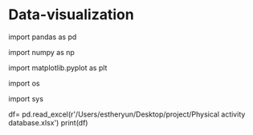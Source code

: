 # Data-visualization

import pandas as pd

import numpy as np

import matplotlib.pyplot as plt

import os

import sys


df= pd.read_excel(r'/Users/estheryun/Desktop/project/Physical activity database.xlsx')
print(df)
